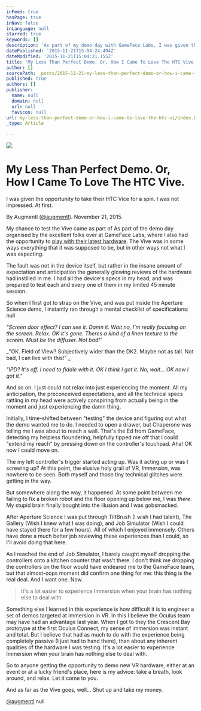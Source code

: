 ```yaml
---
inFeed: true
hasPage: true
inNav: false
inLanguage: null
starred: true
keywords: []
description: 'As part of my demo day with GameFace Labs, I was given the opportunity to take their HTC Vice for a spin. I came away generally impressed, but also somewhat let down. '
datePublished: '2015-11-21T15:04:24.494Z'
dateModified: '2015-11-21T15:04:21.155Z'
title: 'My Less Than Perfect Demo. Or, How I Came To Love The HTC Vive.'
author: []
sourcePath: _posts/2015-11-21-my-less-than-perfect-demo-or-how-i-came-to-love-the-htc-vi.md
published: true
authors: []
publisher:
  name: null
  domain: null
  url: null
  favicon: null
url: my-less-than-perfect-demo-or-how-i-came-to-love-the-htc-vi/index.html
_type: Article

---
```

![](https://the-grid-user-content.s3-us-west-2.amazonaws.com/3d37f6f6-22c7-4905-aea2-ab360621f0d7.jpg)

# 

# My Less Than Perfect Demo. Or, How I Came To Love The HTC Vive.

I was given the opportunity to take their HTC Vice for a spin. I was not impressed. At first. 

By Augmentl ([@augmentl][0]). November 21, 2015\.

My chance to test the Vive came as part of As part of the demo day organised by the excellent folks over at GameFace Labs, where I also had the opportunity to [play with their latest hardware][1]. The Vive was in some ways everything that it was supposed to be, but in other ways not what I was expecting. 

The fault was not in the device itself, but rather in the insane amount of expectation and anticipation the generally glowing reviews of the hardware had instilled in me.  I had all the device's specs in my head, and was prepared to test each and every one of them in my limited 45 minute session. 

So when I first got to strap on the Vive, and was put inside the Aperture Science demo, I instantly ran through a mental checklist of specifications: null

_"Screen door effect? I can see it. Damn it. Wait no, I'm really focusing on the screen. Relax. OK it's gone. Theres a kind of a 
linen texture to the screen. Must be the diffuser. Not bad!"_

_"OK. 
Field of View? Subjectively wider than the DK2\. Maybe not as tall. Not bad, I can live with this!" _

_"IPD? It's off. I need to fiddle with it. OK I think I got it. No, wait... OK now I got it."_

And so on. I just could not relax into just experiencing the moment. All my anticipation, the preconceived expectations, and all the technical specs rattling in my head were actively conspiring from actually being in the moment and just experiencing the damn thing.

Initially, I time-shifted between "testing" the device and figuring out what the demo wanted me to do. I needed to open a drawer, but Chaperone was telling me I was about to reach a wall. That's the Ed from GameFace, detecting my helpless floundering, helpfully tipped me off that I could "extend my reach" by pressing down on the controller's touchpad. Aha! OK now I could move on.

The my left controller's trigger started acting up. Was it acting up or was I screwing up? At this point, the elusive holy grail of VR, _Immersion_, was nowhere to be seen. Both myself and those tiny technical glitches were getting in the way.

But somewhere along the way, it happened. At some point between me failing to fix a broken robot and the floor opening up below me, I was _there_. My stupid brain finally bought into the illusion and I was gobsmacked. 

After Aperture Science I was put through TiltBrush (I wish I had talent), The Gallery (Wish I knew what I was doing), and Job Simulator (Wish I could have stayed there for a few hours). All of which I enjoyed immensely. Others have done a much better job reviewing these experiences than I could, so I'll avoid doing that here.

As I reached the end of Job Simulator, I barely caught myself dropping the controllers onto a kitchen counter that was't there. I don't think me dropping the controllers on the floor would have endeared me to the GameFace team, but that almost-oops moment did confirm one thing for me: this thing is the real deal. And I want one. Now.

> It's a lot easier to experience Immersion when your brain has nothing else to deal with.
> 
> 

Something else I learned in this experience is how difficult it is to engineer a set of demos targeted at immersion in VR. 
In this I believe the Oculus team may have had an advantage last year. When I got to they the Crescent Bay prototype at 
the first Oculus Connect, my sense of immersion was instant and total. But I believe that had as much to do with the 
experience being completely passive (I just had to hand there), than about any inherent qualities of the hardware I was 
testing. It's a lot easier to experience Immersion when your brain has nothing else to deal with.

So to anyone getting the opportunity to demo new VR hardware, either at an event or at a lucky friend's place, here is my advice: take a breath, look around, and relax. Let it come to you.

And as far as the Vive goes, well... Shut up and take my money.

[@augmentl][0]
null

[0]: http://twitter.com/augmentl
[1]: http://augmentl.io/hands-on-with-gameface-labs-latest-prototype/
